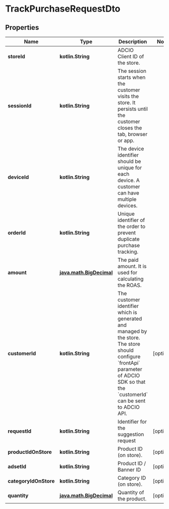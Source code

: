 
# TrackPurchaseRequestDto

## Properties
Name | Type | Description | Notes
------------ | ------------- | ------------- | -------------
**storeId** | **kotlin.String** | ADCIO Client ID of the store. | 
**sessionId** | **kotlin.String** | The session starts when the customer visits the store. It persists until the customer closes the tab, browser or app. | 
**deviceId** | **kotlin.String** | The device identifier should be unique for each device. A customer can have multiple devices. | 
**orderId** | **kotlin.String** | Unique identifier of the order to prevent duplicate purchase tracking. | 
**amount** | [**java.math.BigDecimal**](java.math.BigDecimal.md) | The paid amount. It is used for calculating the ROAS. | 
**customerId** | **kotlin.String** | The customer identifier which is generated and managed by the store. The store should configure &#x60;frontApi&#x60; parameter of ADCIO SDK so that the &#x60;customerId&#x60; can be sent to ADCIO API. |  [optional]
**requestId** | **kotlin.String** | Identifier for the suggestion request |  [optional]
**productIdOnStore** | **kotlin.String** | Product ID (on store). |  [optional]
**adsetId** | **kotlin.String** | Product ID / Banner ID |  [optional]
**categoryIdOnStore** | **kotlin.String** | Category ID (on store). |  [optional]
**quantity** | [**java.math.BigDecimal**](java.math.BigDecimal.md) | Quantity of the product. |  [optional]



